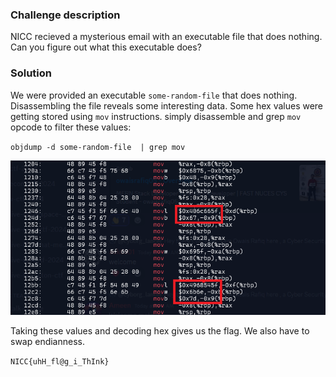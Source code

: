 ### Challenge description

NICC recieved a mysterious email with an executable file that does nothing. Can you figure out what this executable does?

### Solution

We were provided an executable `some-random-file` that does nothing. Disassembling the file reveals some interesting data. Some hex values were getting stored using `mov` instructions. simply disassemble and grep `mov` opcode to filter these values:

`objdump -d some-random-file  | grep mov`

![Hex flag](./objdump.png)

Taking these values and decoding hex gives us the flag. We also have to swap endianness.

`NICC{uhH_fl@g_i_ThInk}`